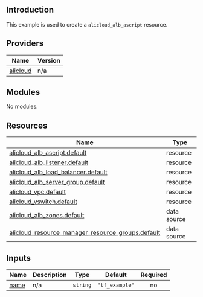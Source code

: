 <!-- BEGIN_TF_DOCS -->
## Introduction

This example is used to create a `alicloud_alb_ascript` resource.

## Providers

| Name | Version |
|------|---------|
| <a name="provider_alicloud"></a> [alicloud](#provider\_alicloud) | n/a |

## Modules

No modules.

## Resources

| Name | Type |
|------|------|
| [alicloud_alb_ascript.default](https://registry.terraform.io/providers/aliyun/alicloud/latest/docs/resources/alb_ascript) | resource |
| [alicloud_alb_listener.default](https://registry.terraform.io/providers/aliyun/alicloud/latest/docs/resources/alb_listener) | resource |
| [alicloud_alb_load_balancer.default](https://registry.terraform.io/providers/aliyun/alicloud/latest/docs/resources/alb_load_balancer) | resource |
| [alicloud_alb_server_group.default](https://registry.terraform.io/providers/aliyun/alicloud/latest/docs/resources/alb_server_group) | resource |
| [alicloud_vpc.default](https://registry.terraform.io/providers/aliyun/alicloud/latest/docs/resources/vpc) | resource |
| [alicloud_vswitch.default](https://registry.terraform.io/providers/aliyun/alicloud/latest/docs/resources/vswitch) | resource |
| [alicloud_alb_zones.default](https://registry.terraform.io/providers/aliyun/alicloud/latest/docs/data-sources/alb_zones) | data source |
| [alicloud_resource_manager_resource_groups.default](https://registry.terraform.io/providers/aliyun/alicloud/latest/docs/data-sources/resource_manager_resource_groups) | data source |

## Inputs

| Name | Description | Type | Default | Required |
|------|-------------|------|---------|:--------:|
| <a name="input_name"></a> [name](#input\_name) | n/a | `string` | `"tf_example"` | no |
<!-- END_TF_DOCS -->    